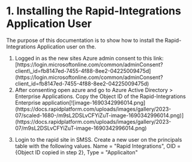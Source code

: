 # 1. Installing the Rapid-Integrations Application User

The purpose of this documentation is to show how to install the Rapid-Integrations Application user on the.

1. <div><div>Logged in as the new sites Azure admin consent to this link: [https://login.microsoftonline.com/common/adminConsent?client\_id=fb8147ed-7455-4f88-8ee2-04225009475d](https://login.microsoftonline.com/common/adminConsent?client_id=fb8147ed-7455-4f88-8ee2-04225009475d)  
    </div></div><div>  
    </div>
2. <div><div><div>After consenting open azure and go to Azure Active Directory &gt; Enterprise Applications. Copy the Object ID of the Rapid-Integrations Enterprise application[![image-1690342996014.png](https://docs.rapidplatform.com/uploads/images/gallery/2023-07/scaled-1680-/m9sL2DSLvCFYiZuT-image-1690342996014.png)](https://docs.rapidplatform.com/uploads/images/gallery/2023-07/m9sL2DSLvCFYiZuT-image-1690342996014.png)  
    </div></div></div>
3. Login to the rapid site in SMSS. Create a new user on the principals table with the following values. Name = "Rapid Integrations", OID = {Object ID copied in step 2}, Type = "Applicaiton"
    
    <div><div>  
    </div></div>